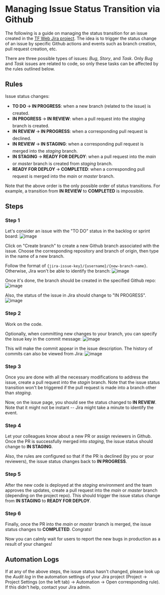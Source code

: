 # Managing Issue Status Transition via Github

The following is a guide on managing the status transition for an issue created in the [TF Web Jira project](https://tf-web.atlassian.net/). The idea is to trigger the status change of an issue by specific Github actions and events such as branch creation, pull request creation, etc. 

There are three possible types of issues: _Bug_, _Story_, and _Task_. Only _Bug_ and _Task_ issues are related to code, so only these tasks can be affected by the rules outlined below.

## Rules

Issue status changes:
- **TO DO** 🡪 **IN PROGRESS**: when a new branch (related to the issue) is created.
- **IN PROGRESS** 🡪 **IN REVIEW**: when a pull request into the _staging_ branch is created.
- **IN REVIEW** 🡪 **IN PROGRESS**: when a corresponding pull request is declined.
- **IN REVIEW** 🡪 **IN STAGING**: when a corresponding pull request is merged into the _staging_ branch.
- **IN STAGING** 🡪 **READY FOR DEPLOY**: when a pull request into the _main_ or _master_ branch is created from _staging_ branch.
- **READY FOR DEPLOY** 🡪 **COMPLETED**: when a corresponding pull request is merged into the _main_ or _master_ branch.

Note that the above order is the only possible order of status transitions. For example, a transition from **IN REVIEW** to **COMPLETED** is impossible.

## Steps

### Step 1

Let's consider an issue with the "TO DO" status in the backlog or sprint board:
![image](https://github.com/andreyxdd/developers_guide/assets/20891090/9bba2b09-b358-4f71-b7ad-5fa3d3c6544c)

Click on "Create branch" to create a new Github branch associated with the issue. Choose the corresponding repository and branch of origin, then type in the name of a new branch.

Follow the format of `{jira-issue-key}/{username}/{new-branch-name}`. Otherwise, Jira won't be able to identify the branch:
![image](https://github.com/andreyxdd/developers_guide/assets/20891090/52b65f54-aad4-433e-9aa3-5e3bc3db36fe)

Once it's done, the branch should be created in the specified Github repo:
![image](https://github.com/andreyxdd/developers_guide/assets/20891090/7e7c19b4-cb79-4152-b0b8-6e3d31a18639)

Also, the status of the issue in Jira should change to "IN PROGRESS".
![image](https://github.com/andreyxdd/developers_guide/assets/20891090/0e400c69-5cc7-46f6-b2fc-d59ead0f9f92)


### Step 2

Work on the code.

Optionally, when committing new changes to your branch, you can specify the issue key in the commit message:
![image](https://github.com/andreyxdd/developers_guide/assets/20891090/6369a341-9c1d-4c31-8afb-e027c9c347e3)

This will make the commit appear in the issue description. The history of commits can also be viewed from Jira:
![image](https://github.com/andreyxdd/developers_guide/assets/20891090/cef1d5f9-91bc-4757-9143-da7171a6d027)

### Step 3

Once you are done with all the necessary modifications to address the issue, create a pull request into the _stagin_ branch. Note that the issue status transition won't be triggered if the pull request is made into a branch other than _staging_.

Now, on the issue page, you should see the status changed to **IN REVIEW**. Note that it might not be instant -- Jira might take a minute to identify the event.

### Step 4

Let your colleagues know about a new PR or assign reviewers in Github. Once the PR is successfully merged into _staging_, the issue status should change to **IN STAGING**.

Also, the rules are configured so that if the PR is declined (by you or your reviewers), the issue status changes back to **IN PROGRESS**.

### Step 5

After the new code is deployed at the _staging_ environment and the team approves the updates, create a pull request into the _main_ or _master_ branch (depending on the project repo). This should trigger the issue status change from **IN STAGING** to **READY FOR DEPLOY**.

### Step 6

Finally, once the PR into the _main_ or _master_ branch is merged, the issue status changes to **COMPLETED**. Congrats!

Now you can calmly wait for users to report the new bugs in production as a result of your changes!

## Automation Logs

If at any of the above steps, the issue status hasn't changed, please look up the _Audit log_ in the automation settings of your Jira project (Project -> Project Settings (on the left tab) -> Automation -> Open corresponding rule). If this didn't help, contact your Jira admin.
